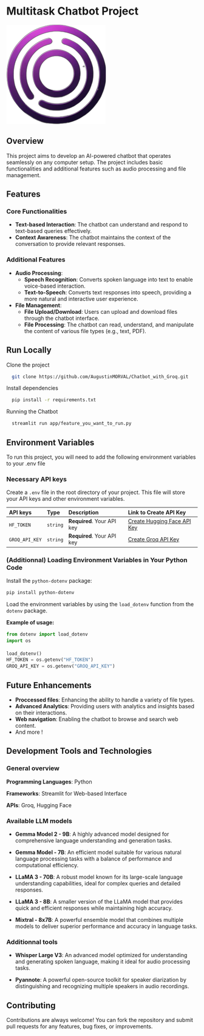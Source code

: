 
# Multitask Chatbot Project
![Logo](https://github.com/AugustinMORVAL/Chatbot_with_Groq/blob/main/img/logo-Cyy6uKYt.png)


## Overview

This project aims to develop an AI-powered chatbot that operates seamlessly on any computer setup. The project includes basic functionalities and additional features such as audio processing and file management.
## Features

### Core Functionalities

- **Text-based Interaction**: The chatbot can understand and respond to text-based queries effectively.
- **Context Awareness**: The chatbot maintains the context of the conversation to provide relevant responses.

### Additional Features

- **Audio Processing**:
  - **Speech Recognition**: Converts spoken language into text to enable voice-based interaction.
  - **Text-to-Speech**: Converts text responses into speech, providing a more natural and interactive user experience.
- **File Management**:
  - **File Upload/Download**: Users can upload and download files through the chatbot interface.
  - **File Processing**: The chatbot can read, understand, and manipulate the content of various file types (e.g., text, PDF).

## Run Locally

Clone the project

```bash
  git clone https://github.com/AugustinMORVAL/Chatbot_with_Groq.git
```

Install dependencies

```bash
  pip install -r requirements.txt
```

Running the Chatbot

```bash
  streamlit run app/feature_you_want_to_run.py
```


## Environment Variables

To run this project, you will need to add the following environment variables to your .env file

### Necessary API keys
Create a `.env` file in the root directory of your project. This file will store your API keys and other environment variables.

| API keys     | Type     | Description                | Link to Create API Key |
| :------------| :------- | :------------------------- | :--------------------- |
| `HF_TOKEN`   | `string` | **Required**. Your API key | [Create Hugging Face API Key](https://huggingface.co/settings/tokens) |
| `GROQ_API_KEY` | `string` | **Required**. Your API key | [Create Groq API Key](https://console.groq.com/keys) |


### (Additionnal) Loading Environment Variables in Your Python Code

Install the `python-dotenv` package:

```sh
pip install python-dotenv
```

Load the environment variables by using the `load_dotenv` function from the `dotenv` package.

**Example of usage:**
```python
from dotenv import load_dotenv
import os

load_dotenv()
HF_TOKEN = os.getenv("HF_TOKEN")
GROQ_API_KEY = os.getenv("GROQ_API_KEY")
```
## Future Enhancements
- **Proccessed files**: Enhancing the ability to handle a variety of file types.
- **Advanced Analytics**: Providing users with analytics and insights based on their interactions.
- **Web navigation**: Enabling the chatbot to browse and search web content.
- And more !
## Development Tools and Technologies

### General overview

**Programming Languages**: Python

**Frameworks**: Streamlit for Web-based Interface

**APIs**: Groq, Hugging Face 


### Available LLM models
- **Gemma Model 2 - 9B**: A highly advanced model designed for comprehensive language understanding and generation tasks.

- **Gemma Model - 7B**: An efficient model suitable for various natural language processing tasks with a balance of performance and computational efficiency.

- **LLaMA 3 - 70B**: A robust model known for its large-scale language understanding capabilities, ideal for complex queries and detailed responses.

- **LLaMA 3 - 8B**: A smaller version of the LLaMA model that provides quick and efficient responses while maintaining high accuracy.

- **Mixtral - 8x7B**: A powerful ensemble model that combines multiple models to deliver superior performance and accuracy in language tasks.

### Additionnal tools 

- **Whisper Large V3**: An advanced model optimized for understanding and generating spoken language, making it ideal for audio processing tasks.

- **Pyannote**: A powerful open-source toolkit for speaker diarization by distinguishing and recognizing multiple speakers in audio recordings.


## Contributing

Contributions are always welcome! You can fork the repository and submit pull requests for any features, bug fixes, or improvements.
